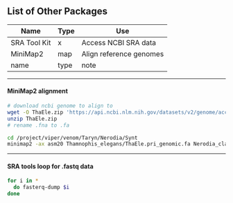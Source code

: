 ## List of Other Packages

Name | Type | Use
--- | --- | ---
SRA Tool Kit | x | Access NCBI SRA data
MiniMap2 | map | Align reference genomes
name | type | note

---
#### MiniMap2 alignment
```sh
# download ncbi genome to align to
wget -O ThaEle.zip 'https://api.ncbi.nlm.nih.gov/datasets/v2/genome/accession/GCF_009769535.1/download?include_annotation_type=GENOME_FASTA'
unzip ThaEle.zip
# rename .fna to .fa
```

```sh
cd /project/viper/venom/Taryn/Nerodia/Synt
minimap2 -ax asm20 Thamnophis_elegans/ThaEle.pri_genomic.fa Nerodia_clarkii.fa > Nfasc_Teleg_aln.sam       # assembly to assembly/ref alignment
```
---
#### SRA tools loop for .fastq data
```sh
for i in *
  do fasterq-dump $i
done
```
